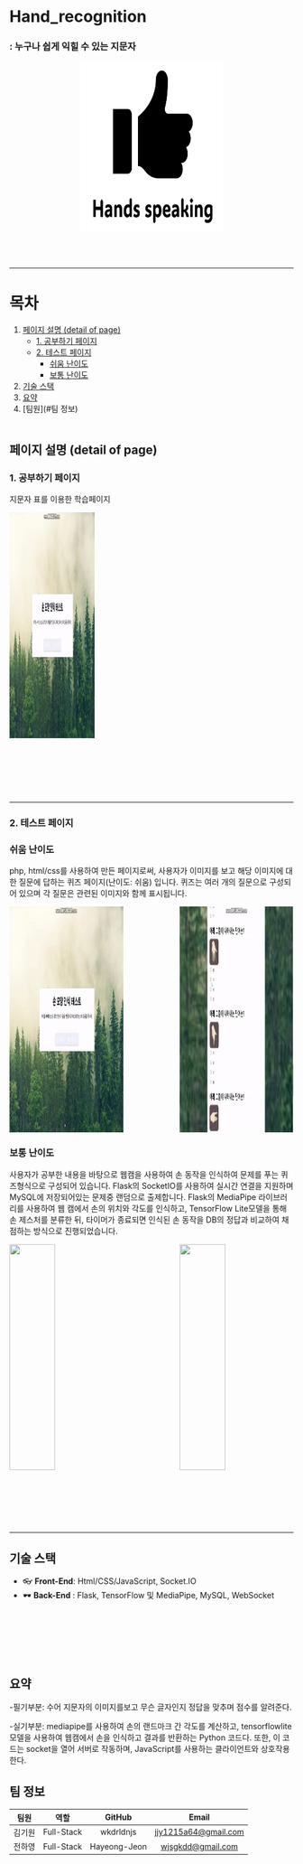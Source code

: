 # Hand_recognition
### : 누구나 쉽게 익힐 수 있는 지문자
<div align="center">
  <img src="image/assets/썸넬.PNG" height="300" width="50%">
</div>

<br/><br/>
<hr>

# 목차
1. [페이지 설명 (detail of page)](#페이지-설명-detail-of-page)
   - [1. 공부하기 페이지](#1-공부하기-페이지)
   - [2. 테스트 페이지](#2-테스트-페이지)
     - [쉬움 난이도](#쉬움-난이도)
     - [보통 난이도](#보통-난이도)
2. [기술 스택](#기술-스택)
3. [요약](#요약)
4. [팀원](#팀 정보)
<br/><br/>

## 페이지 설명 (detail of page)

### 1. 공부하기 페이지
지문자 표를 이용한 학습페이지

<img src="image/assets/공부하기.gif" height="400" width="30%">


<br/><br/>

<br/><br/>

<hr>

### 2. 테스트 페이지

### 쉬움 난이도
php, html/css를 사용하여 만든 페이지로써, 사용자가 이미지를 보고 해당 이미지에 대한 질문에 답하는 퀴즈 페이지(난이도: 쉬움) 입니다. 퀴즈는 여러 개의 질문으로 구성되어 있으며 각 질문은 관련된 이미지와 함께 표시됩니다. 
<div style="display: flex; justify-content: space-between; align-items: center;">
    <img src="image/assets/쉬움1.gif" height="400" width="40%">
    <img src="image/assets/쉬움2.gif" height="400" width="40%">
</div>

### 보통 난이도
사용자가 공부한 내용을 바탕으로 웹캠을 사용하여 손 동작을 인식하여 문제를 푸는 퀴즈형식으로 구성되어 있습니다. Flask의 SocketIO를 사용하여 실시간 연결을 지원하며 MySQL에 저장되어있는 문제중 랜덤으로 출제합니다. Flask의 MediaPipe 라이브러리를 사용하여 웹 캠에서 손의 위치와 각도를 인식하고, TensorFlow Lite모델을 통해 손 제스처를 분류한 뒤, 타이머가 종료되면 인식된 손 동작을 DB의 정답과 비교하여 채점하는 방식으로 진행되었습니다.  

<div style="display: flex; justify-content: space-between; align-items: center;">
    <img src="image/assets/보통1.gif" height="400" width="40%">
    <img src="image/assets/보통2.gif" height="400" width="40%">
</div>


<br/><br/>

<br/><br/>
<hr>

## 기술 스택
- 👓 **Front-End**: Html/CSS/JavaScript, Socket.IO
- 🕶 **Back-End** : Flask, TensorFlow 및 MediaPipe, MySQL, WebSocket


<br/><br/>

<br/><br/>


## 요약
-필기부분: 
수어 지문자의 이미지를보고 무슨 글자인지 정답을 맞추며 점수를 알려준다.

-실기부분: 
mediapipe를 사용하여 손의 랜드마크 간 각도를 계산하고, tensorflowlite 모델을 사용하여 웹캠에서 손을 인식하고 결과를 반환하는 Python 코드다. 또한, 이 코드는 socket을 열어 서버로 작동하며, JavaScript를 사용하는 클라이언트와 상호작용한다.

## 팀 정보
|  팀원  |     역할     |     GitHub     |         Email         |
| :----: | :----------: | :------------: | :-------------------: |
| 김기원 |  Full-Stack  |   wkdrldnjs   |  jjy1215a64@gmail.com |
| 전하영 |  Full-Stack  |   Hayeong-Jeon  |  wjsgkdd@gmail.com  |
